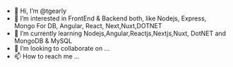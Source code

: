 - 👋 Hi, I’m @tgearly
- 👀 I’m interested in FrontEnd & Backend both, like Nodejs, Express, Mongo For DB, Angular, React, Next,Nuxt,DOTNET
- 🌱 I’m currently learning Nodejs,Angular,Reactjs,Nextjs,Nuxt, DotNET and MongoDB & MySQL
- 💞️ I’m looking to collaborate on ...
- 📫 How to reach me ...

<!---
tgearly/tgearly is a ✨ special ✨ repository because its `README.md` (this file) appears on your GitHub profile.
You can click the Preview link to take a look at your changes.
--->
